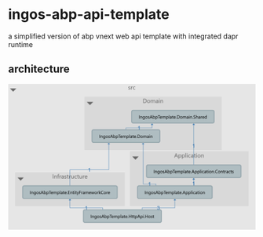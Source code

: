 # ingos-abp-api-template
a simplified version of abp vnext web api template with integrated dapr runtime



## architecture

![ingos-abp-crud-api-template-architecture](resource/images/architecture.png)

